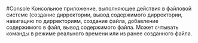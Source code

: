#Console
Консольное приложение, выполняющее действия в файловой системе 
(создание дирректории, вывод содержимого дирректории, навигацию по дирректориям, создание файла,
добавление содержимого в файл, вывод содержимого файла. 
Может счтывать команды в режиме реального времени или из ранее созданного файла.
